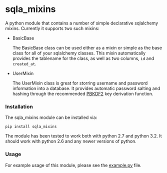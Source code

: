 # sqla_mixins

A python module that contains a number of simple declarative sqlalchemy mixins.
Currently it supports two such mixins:

* BasicBase

  The BasicBase class can be used either as a mixin or simple as the base class
  for all of your sqlalchemy classes. This mixin automatically provides the
  tablename for the class, as well as two columns, `id` and `created_at`.

* UserMixin

  The UserMixin class is great for storring username and password information
  into a database. It provides automatic password salting and hashing through
  the recommended [PBKDF2](http://en.wikipedia.org/wiki/PBKDF2) key derivation
  function.


### Installation

The sqla_mixins module can be installed via:

    pip install sqla_mixins

The module has been tested to work both with python 2.7 and python 3.2. It
should work with python 2.6 and any newer versions of python.

### Usage

For example usage of this module, please see the
[example.py](/bboe/sqla_mixins/blob/master/example.py) file.
